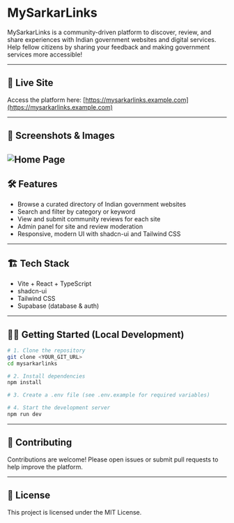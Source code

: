 
# MySarkarLinks

MySarkarLinks is a community-driven platform to discover, review, and share experiences with Indian government websites and digital services. Help fellow citizens by sharing your feedback and making government services more accessible!

---

## 🚀 Live Site

Access the platform here: [https://mysarkarlinks.example.com](https://mysarkarlinks.example.com)

---

## 📸 Screenshots & Images

<!-- Add screenshots or demo images below. Example: -->
![Home Page](https://github.com/user-attachments/assets/8dab975e-9ae7-411e-aeef-2172f7b4d940)
---

## 🛠️ Features

- Browse a curated directory of Indian government websites
- Search and filter by category or keyword
- View and submit community reviews for each site
- Admin panel for site and review moderation
- Responsive, modern UI with shadcn-ui and Tailwind CSS

---

## 🏗️ Tech Stack

- Vite + React + TypeScript
- shadcn-ui
- Tailwind CSS
- Supabase (database & auth)

---

## 🧑‍💻 Getting Started (Local Development)

```sh
# 1. Clone the repository
git clone <YOUR_GIT_URL>
cd mysarkarlinks

# 2. Install dependencies
npm install

# 3. Create a .env file (see .env.example for required variables)

# 4. Start the development server
npm run dev
```

---

## 🤝 Contributing

Contributions are welcome! Please open issues or submit pull requests to help improve the platform.

---

## 📄 License

This project is licensed under the MIT License.
